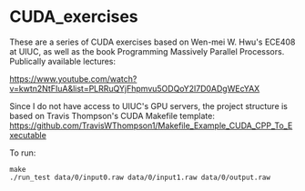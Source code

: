 # CUDA_exercises

These are a series of CUDA exercises based on Wen-mei W. Hwu's ECE408 at UIUC, as well as the book Programming Massively Parallel Processors.
Publically available lectures: 

https://www.youtube.com/watch?v=kwtn2NtFIuA&list=PLRRuQYjFhpmvu5ODQoY2l7D0ADgWEcYAX

Since I do not have access to UIUC's GPU servers, the project structure is based on Travis Thompson's CUDA Makefile template: 
https://github.com/TravisWThompson1/Makefile_Example_CUDA_CPP_To_Executable 

To run:
```
make
./run_test data/0/input0.raw data/0/input1.raw data/0/output.raw
```

